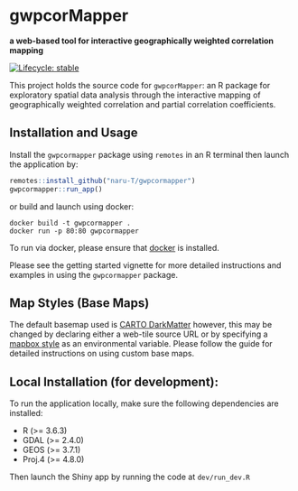 # gwpcorMapper
__a web-based tool for interactive geographically weighted correlation mapping__

  <!-- badges: start -->
[![Lifecycle: stable](https://img.shields.io/badge/lifecycle-stable-brightgreen.svg)](https://www.tidyverse.org/lifecycle/#stable)
  <!-- badges: end -->

This project holds the source code for `gwpcorMapper`: an R package for exploratory spatial data analysis
 through the interactive mapping of geographically weighted correlation and partial correlation coefficients.


## Installation and Usage

Install the `gwpcormapper` package using `remotes` in an R terminal then launch the application by: 

```R
remotes::install_github("naru-T/gwpcormapper")
gwpcormapper::run_app()
```

or build and launch using docker:

```
docker build -t gwpcormapper .
docker run -p 80:80 gwpcormapper 
```

To run via docker, please ensure that [docker](https://docs.docker.com/install/) is installed.

Please see the getting started vignette for more detailed instructions and examples in using the `gwpcormapper` package.

## Map Styles (Base Maps)

The default basemap used is [CARTO DarkMatter](https://carto.com/blog/getting-to-know-positron-and-dark-matter/) 
 however, this may be changed by declaring either a web-tile source URL or by specifying a [mapbox style](https://docs.mapbox.com/api/maps/styles/)
 as an environmental variable. Please follow the guide for detailed instructions on using custom base maps.

## Local Installation (for development):

To run the application locally, make sure the following dependencies are installed:

* R (>= 3.6.3)
* GDAL (>= 2.4.0)
* GEOS (>= 3.7.1)
* Proj.4 (>= 4.8.0)

Then launch the Shiny app by running the code at `dev/run_dev.R`
